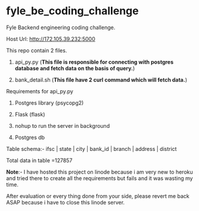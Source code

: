 # fyle_be_coding_challenge
Fyle Backend engineering coding challenge.

Host Url: http://172.105.39.232:5000

This repo contain 2 files.
1) api_py.py (**This file is responsible for connecting with postgres database and fetch data on the basis of query.**)

2) bank_detail.sh (**This file have 2 curl command which will fetch data.**)

Requirements for api_py.py

1) Postgres library (psycopg2)

2) Flask (flask)

3) nohup to run the server in background

4) Postgres db

Table schema:-
ifsc | state | city | bank_id | branch | address | district

Total data in table =127857

**Note**:- I have hosted this project on linode because i am very new to heroku and tried there to create all the requirements but fails and it was wasting my time.

After evaluation or every thing done from your side, please revert me back ASAP because i have to close this linode server.

